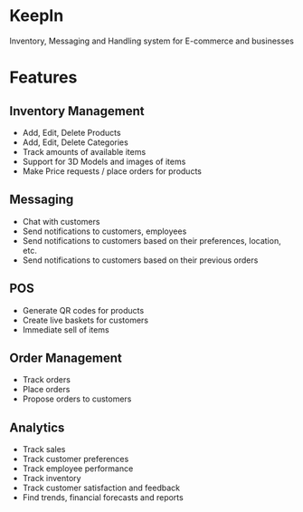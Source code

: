 # KeepIn
Inventory, Messaging and Handling system for E-commerce and businesses

# Features

## Inventory Management

- Add, Edit, Delete Products
- Add, Edit, Delete Categories
- Track amounts of available items
- Support for 3D Models and images of items
- Make Price requests / place orders for products

## Messaging

- Chat with customers
- Send notifications to customers, employees
- Send notifications to customers based on their preferences, location, etc.
- Send notifications to customers based on their previous orders

## POS

- Generate QR codes for products
- Create live baskets for customers
- Immediate sell of items

## Order Management

- Track orders
- Place orders
- Propose orders to customers

## Analytics

- Track sales
- Track customer preferences
- Track employee performance
- Track inventory
- Track customer satisfaction and feedback
- Find trends, financial forecasts and reports
